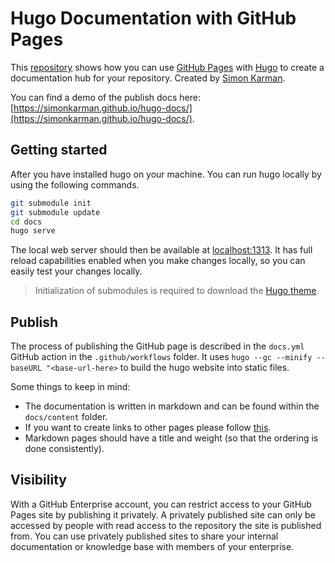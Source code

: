 # Hugo Documentation with GitHub Pages
This [repository](https://github.com/simonkarman/hugo-docs) shows how you can use [GitHub Pages](https://pages.github.com/) with [Hugo](https://gohugo.io/) to create a documentation hub for your repository. Created by [Simon Karman](https://www.simonkarman.nl).

You can find a demo of the publish docs here: [https://simonkarman.github.io/hugo-docs/](https://simonkarman.github.io/hugo-docs/).

## Getting started
After you have installed hugo on your machine. You can run hugo locally by using the following commands.
```bash
git submodule init
git submodule update
cd docs
hugo serve
```

The local web server should then be available at [localhost:1313](http://localhost:1313/). It has full reload capabilities enabled when you make changes locally, so you can easily test your changes locally. 

> Initialization of submodules is required to download the [Hugo theme](https://github.com/matcornic/hugo-theme-learn).

## Publish
The process of publishing the GitHub page is described in the `docs.yml` GitHub action in the `.github/workflows` folder. It uses `hugo --gc --minify --baseURL "<base-url-here>` to build the hugo website into static files.

Some things to keep in mind:
- The documentation is written in markdown and can be found within the `docs/content` folder.
- If you want to create links to other pages please follow [this](https://gohugo.io/content-management/cross-references/).
- Markdown pages should have a title and weight (so that the ordering is done consistently).

## Visibility
With a GitHub Enterprise account, you can restrict access to your GitHub Pages site by publishing it privately. A privately published site can only be accessed by people with read access to the repository the site is published from. You can use privately published sites to share your internal documentation or knowledge base with members of your enterprise.
